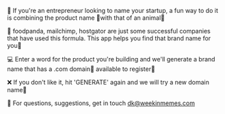 🚀 If you're an entrepreneur looking to name your startup, a fun way to do it is combining the product name 🎁with that of an animal🐶

👏 foodpanda, mailchimp, hostgator are just some successful companies that have used this formula. This app helps you find that brand name for you🙌

💻 Enter a word for the product you're building and we'll generate a brand name that has a .com domain🔗 available to register🏁

❌ If you don't like it, hit 'GENERATE' again and we will try a new domain name🎉

📧 For questions, suggestions, get in touch dk@weekinmemes.com